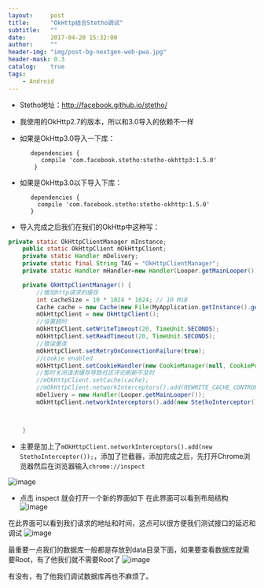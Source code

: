 ```yaml
---
layout:     post
title:      "OkHttp结合Stetho调试"
subtitle:   ""
date:       2017-04-20 15:32:00
author:     ""
header-img: "img/post-bg-nextgen-web-pwa.jpg"
header-mask: 0.3
catalog:    true
tags:
    - Android
---
```


- Stetho地址：http://facebook.github.io/stetho/
- 我使用的OkHttp2.7的版本，所以和3.0导入的依赖不一样
- 如果是OkHttp3.0导入一下库：

         dependencies {
            compile 'com.facebook.stetho:stetho-okhttp3:1.5.0'
          }


-  如果是OkHttp3.0以下导入下库：

          dependencies {
            compile 'com.facebook.stetho:stetho-okhttp:1.5.0'
          }

- 导入完成之后我们在我们的OkHttp中这种写：

```java
private static OkHttpClientManager mInstance;
    public static OkHttpClient mOkHttpClient;
    private static Handler mDelivery;
    private static final String TAG = "OkHttpClientManager";
    private static Handler mHandler=new Handler(Looper.getMainLooper());

    private OkHttpClientManager() {
        //增加http请求的缓存
        int cacheSize = 10 * 1024 * 1024; // 10 MiB
        Cache cache = new Cache(new File(MyApplication.getInstance().getCacheDir().getPath()),cacheSize);
        mOkHttpClient = new OkHttpClient();
        //设置超时
        mOkHttpClient.setWriteTimeout(20, TimeUnit.SECONDS);
        mOkHttpClient.setReadTimeout(20, TimeUnit.SECONDS);
        //错误重连
        mOkHttpClient.setRetryOnConnectionFailure(true);
        //cookie enabled
        mOkHttpClient.setCookieHandler(new CookieManager(null, CookiePolicy.ACCEPT_ORIGINAL_SERVER));
        //暂时关闭请求缓存导致社区评论刷新不及时
        //mOkHttpClient.setCache(cache);
        //mOkHttpClient.networkInterceptors().add(REWRITE_CACHE_CONTROL_INTERCEPTOR);
        mDelivery = new Handler(Looper.getMainLooper());
        mOkHttpClient.networkInterceptors().add(new StethoInterceptor());



    }

```

- 主要是加上了`mOkHttpClient.networkInterceptors().add(new StethoInterceptor());`，添加了拦截器，添加完成之后，先打开Chrome浏览器然后在浏览器输入`chrome://inspect`

![image](https://wx2.sinaimg.cn/large/9f723435ly1fetclynz9nj20ez093mxu.jpg)

- 点击  inspect 就会打开一个新的界面如下
在此界面可以看到布局结构
![image](https://ws2.sinaimg.cn/large/9f723435ly1fetcorg92nj210w0hs0wi.jpg)


在此界面可以看到我们请求的地址和时间，这点可以很方便我们测试接口的延迟和调试
![image](https://wx2.sinaimg.cn/large/9f723435ly1fetcq2ekq6j210p097gnf.jpg)


最重要一点我们的数据库一般都是存放到data目录下面，如果要查看数据库就需要Root，有了他我们就不需要Root了
![image](https://wx1.sinaimg.cn/large/9f723435ly1fetd1vh820j210s0fymyo.jpg)

有没有，有了他我们调试数据库再也不麻烦了。








